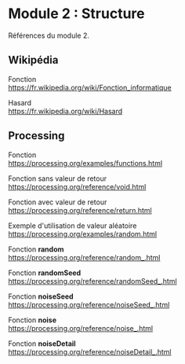 # Module 2 : Structure

Références du module 2.

## Wikipédia

Fonction  
https://fr.wikipedia.org/wiki/Fonction_informatique

Hasard  
https://fr.wikipedia.org/wiki/Hasard


## Processing

Fonction  
https://processing.org/examples/functions.html

Fonction sans valeur de retour  
https://processing.org/reference/void.html

Fonction avec valeur de retour  
https://processing.org/reference/return.html

Exemple d'utilisation de valeur aléatoire  
https://processing.org/examples/random.html

Fonction **random**  
https://processing.org/reference/random_.html

Fonction **randomSeed**  
https://processing.org/reference/randomSeed_.html

Fonction **noiseSeed**  
https://processing.org/reference/noiseSeed_.html

Fonction **noise**  
https://processing.org/reference/noise_.html

Fonction **noiseDetail**  
https://processing.org/reference/noiseDetail_.html
